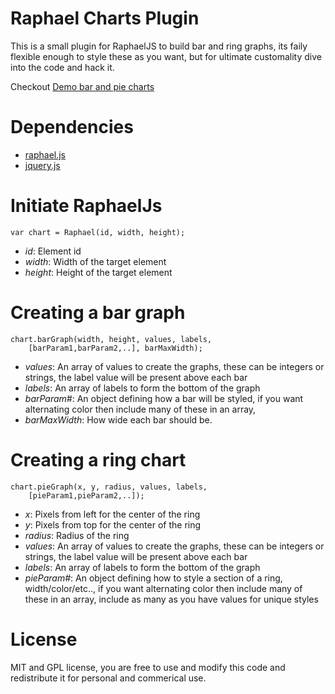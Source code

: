 # Raphael Charts Plugin

This is a small plugin for RaphaelJS to build bar and ring graphs, its faily flexible enough to style these as you want, but for ultimate customality dive into the code and hack it.

Checkout [Demo bar and pie charts](http://adodson.com/raphael.charts.js)

# Dependencies

* [raphael.js](http://raphaeljs.com/)
* [jquery.js](http://jquery.com/)


# Initiate RaphaelJs

	var chart = Raphael(id, width, height);

* _id_: Element id
* _width_: Width of the target element
* _height_: Height of the target element


# Creating a bar graph

    chart.barGraph(width, height, values, labels, 
        [barParam1,barParam2,..], barMaxWidth);


* _values_: An array of values to create the graphs, these can be integers or strings, the label value will be present above each bar
* _labels_: An array of labels to form the bottom of the graph
* _barParam#_: An object defining how a bar will be styled, if you want alternating color then include many of these in an array,
* _barMaxWidth_: How wide each bar should be.


# Creating a ring chart

    chart.pieGraph(x, y, radius, values, labels, 
        [pieParam1,pieParam2,..]);

* _x_: Pixels from left for the center of the ring
* _y_: Pixels from top for the center of the ring
* _radius_: Radius of the ring
* _values_: An array of values to create the graphs, these can be integers or strings, the label value will be present above each bar
* _labels_: An array of labels to form the bottom of the graph
* _pieParam#_: An object defining how to style a section of a ring, width/color/etc.., if you want alternating color then include many of these in an array, include as many as you have values for unique styles


# License

MIT and GPL license, you are free to use and modify this code and redistribute it for personal and commerical use.
